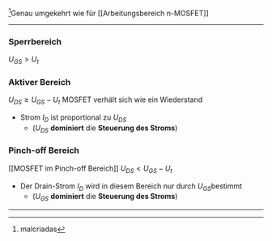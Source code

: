 [^1]Genau umgekehrt wie für [[Arbeitungsbereich n-MOSFET]]

---
### Sperrbereich 
$U_{GS}>U_{t}$

### Aktiver Bereich 
$U_{DS}\geq U_{GS}-U_{t}$
MOSFET verhält sich wie ein Wiederstand
- Strom $I_{D}$ ist proportional zu $U_{DS}$ 
	- ($U_{DS}$ **dominiert** die **Steuerung des Stroms**)

### Pinch-off Bereich 
 [[MOSFET im  Pinch-off Bereich]]
$U_{DS}< U_{GS}-U_{t}$
- Der Drain-Strom $I_{D}$ wird in diesem Bereich nur durch $U_{GS}$​ bestimmt
	- ($U_{GS}$ **dominiert** die **Steuerung des Stroms**)

---

[^1]: malcriadas

